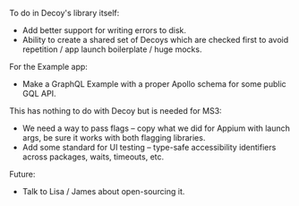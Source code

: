 To do in Decoy's library itself:
- Add better support for writing errors to disk.
- Ability to create a shared set of Decoys which are checked first to avoid repetition / app launch boilerplate / huge mocks.

For the Example app:
- Make a GraphQL Example with a proper Apollo schema for some public GQL API.

This has nothing to do with Decoy but is needed for MS3:
- We need a way to pass flags – copy what we did for Appium with launch args, be sure it works with both flagging libraries.
- Add some standard for UI testing – type-safe accessibility identifiers across packages, waits, timeouts, etc.

Future:
- Talk to Lisa / James about open-sourcing it.
